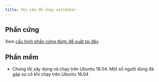 ```yaml
---
title: Yêu cầu để chạy validator
---
```


## Phần cứng

Xem [cấu hình phần cứng được đề xuất tại đây](../../running-validator/validator-reqs.md).

## Phần mềm

- Chúng tôi xây dựng và chạy trên Ubuntu 18.04. Một số người dùng đã gặp sự cố khi chạy trên Ubuntu 16.04
